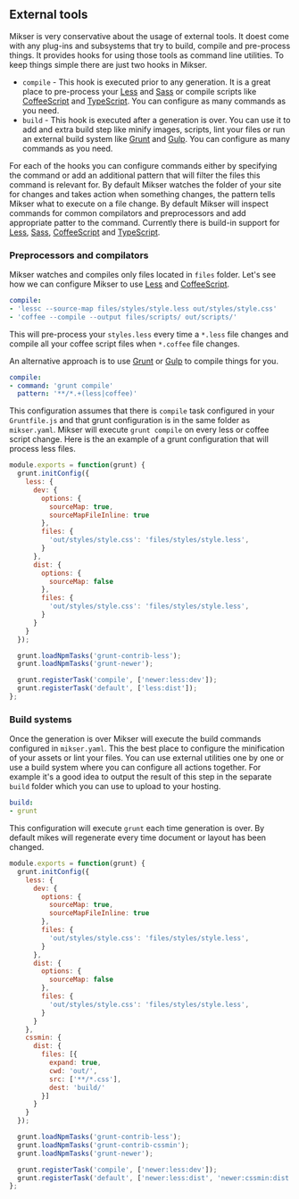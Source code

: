 ## External tools
Mikser is very conservative about the usage of external tools. It doest come with any plug-ins and subsystems that try to build, compile and pre-process things. It provides hooks for using those tools as command line utilities. To keep things simple there are just two hooks in Mikser.

* `compile` - This hook is executed prior to any generation. It is a great place to pre-process your [Less](http://lesscss.org/) and [Sass](http://sass-lang.com/) or compile scripts like [CoffeeScript](http://coffeescript.org/) and [TypeScript](http://www.typescriptlang.org/). You can configure as many commands as you need.
* `build` - This hook is executed after a generation is over. You can use it to add and extra build step like minify images, scripts, lint your files or run an external build system like [Grunt](http://gruntjs.com/) and [Gulp](http://gulpjs.com/). You can configure as many commands as you need.

For each of the hooks you can configure commands either by specifying the command or add an additional pattern that will filter the files this command is relevant for. By default Mikser watches the folder of your site for changes and takes action when something changes, the pattern tells Mikser what to execute on a file change. By default Mikser will inspect commands for common compilators and preprocessors and add appropriate patter to the command. Currently there is build-in support for [Less](http://lesscss.org/), [Sass](http://sass-lang.com/), [CoffeeScript](http://coffeescript.org/) and [TypeScript](http://www.typescriptlang.org/).

### Preprocessors and compilators
Mikser watches and compiles only files located in `files` folder. Let's see how we can configure Mikser to use [Less](http://lesscss.org/) and [CoffeeScript](http://coffeescript.org/).

```yaml
compile:
- 'lessc --source-map files/styles/style.less out/styles/style.css'
- 'coffee --compile --output files/scripts/ out/scripts/'
```

This will pre-process your `styles.less` every time a `*.less` file changes and compile all your coffee script files when `*.coffee` file changes.

An alternative approach is to use [Grunt](http://gruntjs.com/) or [Gulp](http://gulpjs.com/) to compile things for you.

```yaml
compile:
- command: 'grunt compile'
  pattern: '**/*.+(less|coffee)'
```

This configuration assumes that there is `compile` task configured in your `Gruntfile.js` and that grunt configuration is in the same folder as `mikser.yaml`. Mikser will execute `grunt compile` on every less or coffee script change. Here is the an example of a grunt configuration that will process less files.

```js
module.exports = function(grunt) {
  grunt.initConfig({
    less: {
      dev: {
        options: {
          sourceMap: true,
          sourceMapFileInline: true
        },
        files: {
          'out/styles/style.css': 'files/styles/style.less',
        }
      },
      dist: {
        options: {
          sourceMap: false
        },
        files: {
          'out/styles/style.css': 'files/styles/style.less',
        }
      }
    }
  });

  grunt.loadNpmTasks('grunt-contrib-less');
  grunt.loadNpmTasks('grunt-newer');

  grunt.registerTask('compile', ['newer:less:dev']);
  grunt.registerTask('default', ['less:dist']);
};
```

### Build systems
Once the generation is over Mikser will execute the build commands configured in `mikser.yaml`. This the best place to configure the minification of your assets or lint your files. You can use external utilities one by one or use a build system where you can configure all actions together. For example it's a good idea to output the result of this step in the separate `build` folder  which you can use to upload to your hosting.

```yaml
build:
- grunt
```

This configuration will execute `grunt` each time generation is over. By default mikes will regenerate every time document or layout has been changed. 

```js
module.exports = function(grunt) {
  grunt.initConfig({
    less: {
      dev: {
        options: {
          sourceMap: true,
          sourceMapFileInline: true
        },
        files: {
          'out/styles/style.css': 'files/styles/style.less',
        }
      },
      dist: {
        options: {
          sourceMap: false
        },
        files: {
          'out/styles/style.css': 'files/styles/style.less',
        }
      }
    },
    cssmin: {   
      dist: {
        files: [{
          expand: true,
          cwd: 'out/',
          src: ['**/*.css'],
          dest: 'build/'
        }]
      }
    }
  });

  grunt.loadNpmTasks('grunt-contrib-less');
  grunt.loadNpmTasks('grunt-contrib-cssmin');
  grunt.loadNpmTasks('grunt-newer');

  grunt.registerTask('compile', ['newer:less:dev']);
  grunt.registerTask('default', ['newer:less:dist', 'newer:cssmin:dist']);
};
```
